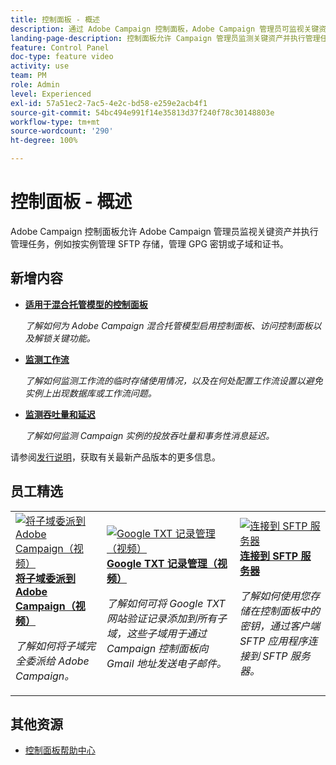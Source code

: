 ```yaml
---
title: 控制面板 - 概述
description: 通过 Adobe Campaign 控制面板，Adobe Campaign 管理员可监视关键资产并执行管理任务，例如按实例管理 SFTP 存储，管理 GPG 密钥或子域和证书。
landing-page-description: 控制面板允许 Campaign 管理员监测关键资产并执行管理任务，例如管理 SFTP 存储、GPG 密钥或子域和证书。
feature: Control Panel
doc-type: feature video
activity: use
team: PM
role: Admin
level: Experienced
exl-id: 57a51ec2-7ac5-4e2c-bd58-e259e2acb4f1
source-git-commit: 54bc494e991f14e35813d37f240f78c30148803e
workflow-type: tm+mt
source-wordcount: '290'
ht-degree: 100%

---
```


# 控制面板 - 概述

Adobe Campaign 控制面板允许 Adobe Campaign 管理员监视关键资产并执行管理任务，例如按实例管理 SFTP 存储，管理 GPG 密钥或子域和证书。

## 新增内容

* **[适用于混合托管模型的控制面板](/help/control-panel-for-hybrid-hosting-models.md)**

   *了解如何为 Adobe Campaign 混合托管模型启用控制面板、访问控制面板以及解锁关键功能。*

* **[监测工作流](/help/performance-monitoring/monitor-workflows.md)**

   *了解如何监测工作流的临时存储使用情况，以及在何处配置工作流设置以避免实例上出现数据库或工作流问题。*

* **[监测吞吐量和延迟](/help/performance-monitoring/monitor-throughputs-and-latency.md)**

   *了解如何监测 Campaign 实例的投放吞吐量和事务性消息延迟。*

请参阅[发行说明](https://experienceleague.adobe.com/docs/control-panel/using/release-notes.html?lang=zh-Hans)，获取有关最新产品版本的更多信息。

## 员工精选

<table>
<tr>
  <td>
    <a href="./subdomains-and-certificates/subdomain-delegation.md"> 
      <img alt="将子域委派到 Adobe Campaign（视频）" src="./assets/31390.jpg"/>
    </a>
    <div>
      <a href="./subdomains-and-certificates/subdomain-delegation.md">
    <strong>将子域委派到 Adobe Campaign（视频）</strong>
    </a>
    </div>
    <p>
    <em>了解如何将子域完全委派给 Adobe Campaign。</em>
    <p>
  </td>
   <td>
    <a href="./subdomains-and-certificates/google-txt-record-management.md">
      <img alt="Google TXT 记录管理（视频）" src="./assets/32369.jpg" />
    </a>
    <div>
    <a href="./subdomains-and-certificates/google-txt-record-management.md">
    <strong>Google TXT 记录管理（视频）</strong>
    </a>
    </div>
    <p>
    <em>了解如何可将 Google TXT 网站验证记录添加到所有子域，这些子域用于通过 Campaign 控制面板向 Gmail 地址发送电子邮件。</em>
    <p>
  </td>
  <td>
    <a href="./sftp-management/connect-to-sftp-server.md">
      <img alt="连接到 SFTP 服务器" src="./assets/27263.jpg" />
    </a>
    <div>
      <a href="./sftp-management/connect-to-sftp-server.md">
    <strong>连接到 SFTP 服务器</strong>
    </a>
    </div>
    <p>
    <em>了解如何使用您存储在控制面板中的密钥，通过客户端 SFTP 应用程序连接到 SFTP 服务器。</em>
    <p>
  </td>
</tr>
</table>

## 其他资源

* [控制面板帮助中心](https://experienceleague.adobe.com/docs/control-panel/using/control-panel-home.html?lang=zh-Hans)
